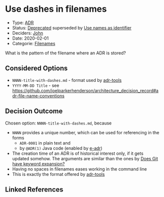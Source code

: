 # Use dashes in filenames

* Type: [ADR](adr.md)
* Status: [Deprecated](deprecated.md) superseded by [Use names as identifier](0006-use-names-as-identifier.md)
* Deciders: [John](john.md)
* Date: 2020-02-01
* Categorie: [Filenames](filenames.md)

What is the pattern of the filename where an ADR is stored?

## Considered Options

* `NNNN-title-with-dashes.md` - format used by [adr-tools](https://github.com/npryce/adr-tools)
* `YYYY-MM-DD Title` - see https://github.com/joelparkerhenderson/architecture_decision_record#adr-file-name-conventions

## Decision Outcome

Chosen option: `NNNN-title-with-dashes.md`, because

* `NNNN` provides a unique number, which can be used for referencing in the forms
  * `ADR-0001` in plain text and
  * by `@ADR(1)` Java code (enabled by [e-adr](https://adr.github.io/e-adr/))
* The creation time of an ADR is of historical interest only, if it gets updated somehow.
The arguments are similar than the ones by [Does Git have keyword expansion?](https://git.wiki.kernel.org/index.php/GitFaq#Does_Git_have_keyword_expansion.3F)
* Having no spaces in filenames eases working in the command line
* This is exactly the format offered by [adr-tools](https://github.com/npryce/adr-tools)


## Linked References
